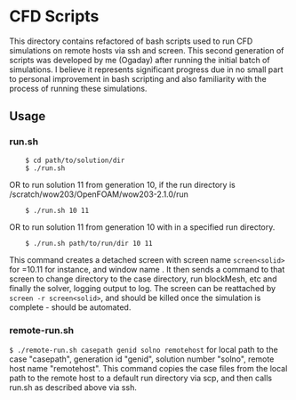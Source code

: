 # CFD Scripts

This directory contains refactored of bash scripts used to run CFD simulations on remote hosts via ssh and screen. This second generation of scripts was developed by me (Ogaday) after running the initial batch of simulations. I believe it represents significant progress due in no small part to personal improvement in bash scripting and also familiarity with the process of running these simulations.

## Usage

### run.sh

```
    $ cd path/to/solution/dir 
    $ ./run.sh
```
OR to run solution 11 from generation 10, if the run directory is /scratch/wow203/OpenFOAM/wow203-2.1.0/run
```
    $ ./run.sh 10 11
```
OR to run solution 11 from generation 10 with in a specified run directory.
```
    $ ./run.sh path/to/run/dir 10 11
```
This command creates a detached screen with screen name ```screen<solid>``` for <solid>=10.11 for instance, and window name <solid>. It then sends a command to that screen to change directory to the case directory, run blockMesh, etc and finally the solver, logging output to log. The screen can be reattached by ```screen -r screen<solid>```, and should be killed once the simulation is complete - should be automated.

### remote-run.sh

``` $ ./remote-run.sh casepath genid solno remotehost ```
for local path to the case "casepath", generation id "genid", solution number "solno", remote host name "remotehost". This command copies the case files from the local path to the remote host to a default run directory via scp, and then calls run.sh as described above via ssh.
